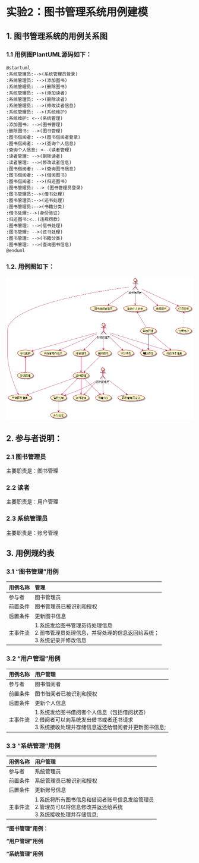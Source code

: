 # 实验2：图书管理系统用例建模

## 1. 图书管理系统的用例关系图

### 1.1 用例图PlantUML源码如下：

``` 
@startuml
:系统管理员:-->(系统管理员登录)
:系统管理员: -->(添加图书)
:系统管理员: -->(删除图书)
:系统管理员: -->(添加读者)
:系统管理员: -->(删除读者)
:系统管理员: -->(修改读者信息)
:系统管理员: -->(系统维护)
:系统维护: <--(系统管理)
:添加图书: -->(图书管理)
:删除图书: -->(图书管理)
:图书借阅者: -->(图书借阅者登录)
:图书借阅者: -->(查询个人信息)
:查询个人信息: <--(读者管理)
:读者管理: -->(删除读者)
:读者管理: -->(修改读者信息)
:图书借阅者: -->(查询图书信息)
:图书借阅者: -->(借阅图书)
:图书借阅者: -->(归还图书)
:图书管理员: --> (图书管理员登录)
:图书管理员:-->(借书处理)
:图书管理员:-->(还书处理)
:图书管理员:-->(书籍分类)
:借书处理:-->(身份验证)
:归还图书:<..(违规罚款)
:图书管理: -->(借书处理)
:图书管理: -->(还书处理)
:图书管理: -->(书籍分类)
:图书管理: -->(查询图书信息)
@enduml
```


### 1.2. 用例图如下：
![](./bookManagementSystem.png)

## 2. 参与者说明：

###     2.1 图书管理员

主要职责是：图书管理

###     2.2 读者

主要职责是：用户管理

###     2.3 系统管理员
    
主要职责是：账号管理

##     3. 用例规约表

###     3.1 “图书管理”用例
|用例名称|管理|
|:------|:---------|
|参与者|图书管理员|
|前置条件 |图书管理员已被识别和授权|
|后置条件 |更新图书信息|
|主事件流|1.系统发给图书管理员待处理信息<br> 2.图书管理员处理信息，并将处理的信息返回给系统；<br> 3.系统记录并修改信息|


###     3.2 “用户管理”用例
|用例名称|用户管理|
|:------|:---------|
|参与者|图书借阅者|
|前置条件 |图书借阅者已被识别和授权|
|后置条件 |更新个人信息|
|主事件流|1.系统发给图书借阅者个人信息（包括借阅状态）<br> 2.借阅者可以向系统发出借书或者还书请求<br> 3.系统接收处理并存储信息返还给借阅者并更新图书信息;<br>|
###     3.3 “系统管理”用例
|用例名称|用户管理|
|:------|:---------|
|参与者|系统管理员|
|前置条件 |系统管理员已被识别和授权|
|后置条件 |更新账号信息|
|主事件流|1.系统将所有图书信息和借阅者账号信息发给管理员<br> 2.管理员可以将信息修改并返还给系统<br> 3.系统接收处理并存储信息;<br>|

**“图书管理”用例：**


**“用户管理”用例**

**“系统管理”用例**

